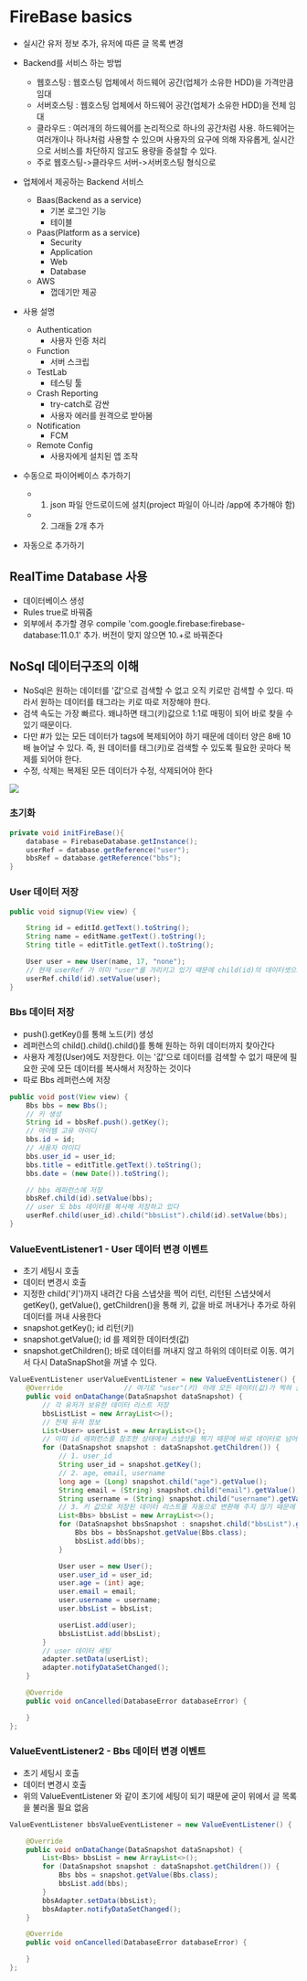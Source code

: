 # FireBase basics
- 실시간 유저 정보 추가, 유저에 따른 글 목록 변경

- Backend를 서비스 하는 방법
    - 웹호스팅 : 웹호스팅 업체에서 하드웨어 공간(업체가 소유한 HDD)을 가격만큼 임대
    - 서버호스팅 : 웹호스팅 업체에서 하드웨어 공간(업체가 소유한 HDD)을 전체 임대
    - 클라우드 : 여러개의 하드웨어를 논리적으로 하나의 공간처럼 사용. 하드웨어는 여러개이나 하나처럼 사용할 수 있으며
    사용자의 요구에 의해 자유롭게, 실시간으로 서비스를 차단하지 않고도 용량을 증설할 수 있다.
    - 주로 웹호스팅->클라우드 서버->서버호스팅 형식으로

- 업체에서 제공하는 Backend 서비스
    - Baas(Backend as a service)
        - 기본 로그인 기능
        - 테이블
    - Paas(Platform as a service)
        - Security
        - Application
        - Web
        - Database
    - AWS
        - 껍데기만 제공

- 사용 설명
    - Authentication
        - 사용자 인증 처리
    - Function
        - 서버 스크립
    - TestLab
        - 테스팅 툴
    - Crash Reporting
        - try-catch로 감싼 
        - 사용자 에러를 원격으로 받아봄
    - Notification
        - FCM
    - Remote Config
        - 사용자에게 설치된 앱 조작

- 수동으로 파이어베이스 추가하기
    - 1. json 파일 안드로이드에 설치(project 파일이 아니라 /app에 추가해야 함)
    - 2. 그래들 2개 추가

- 자동으로 추가하기

## RealTime Database 사용

- 데이터베이스 생성
- Rules true로 바꿔줌
- 외부에서 추가할 경우 compile 'com.google.firebase:firebase-database:11.0.1' 추가. 버전이 맞지 않으면 10.+로 바꿔준다

## NoSql 데이터구조의 이해

- NoSql은 원하는 데이터를 '값'으로 검색할 수 없고 오직 키로만 검색할 수 있다. 따라서 원하는 데이터를 태그라는 키로 따로 저장해야 한다.
- 검색 속도는 가장 빠르다. 왜냐하면 태그(키)값으로 1:1로 매핑이 되어 바로 찾을 수 있기 때문이다.
- 다만 #가 있는 모든 데이터가 tags에 복제되어야 하기 때문에 데이터 양은 8배 10배 늘어날 수 있다. 즉, 원 데이터를 태그(키)로 검색할 수 있도록 필요한 곳마다 복제를 되어야 한다. 
- 수정, 삭제는 복제된 모든 데이터가 수정, 삭제되어야 한다

![](https://github.com/qskeksq/FirebaseBasic/blob/master/NoSql%20%EA%B5%AC%EC%A1%B0.png)

### 초기화

```java
private void initFireBase(){
    database = FirebaseDatabase.getInstance();
    userRef = database.getReference("user");
    bbsRef = database.getReference("bbs");
}
```

### User 데이터 저장
```java
public void signup(View view) {

    String id = editId.getText().toString();
    String name = editName.getText().toString();
    String title = editTitle.getText().toString();

    User user = new User(name, 17, "none");
    // 현재 userRef 가 이미 "user"를 가리키고 있기 때문에 child(id)의 데이터셋으로 들어간다
    userRef.child(id).setValue(user);
}
```

### Bbs 데이터 저장
- push().getKey()를 통해 노드(키) 생성
- 레퍼런스의 child().child().child()를 통해 원하는 하위 데이터까지 찾아간다
- 사용자 계정(User)에도 저장한다. 이는 '값'으로 데이터를 검색할 수 없기 때문에 필요한 곳에 모든 데이터를 복사해서 저장하는 것이다
- 따로 Bbs 레퍼런스에 저장

```java
public void post(View view) {
    Bbs bbs = new Bbs();
    // 키 생성
    String id = bbsRef.push().getKey();
    // 아이템 고유 아이디
    bbs.id = id;
    // 사용자 아이디
    bbs.user_id = user_id;
    bbs.title = editTitle.getText().toString();
    bbs.date = (new Date()).toString();

    // bbs 레퍼런스에 저장
    bbsRef.child(id).setValue(bbs);
    // user 도 bbs 데이터를 복사해 저장하고 있다
    userRef.child(user_id).child("bbsList").child(id).setValue(bbs);
}
```


### ValueEventListener1 - User 데이터 변경 이벤트
- 초기 세팅시 호출
- 데이터 변경시 호출
- 지정한 child('키')까지 내려간 다음 스냅샷을 찍어 리턴, 리턴된 스냅샷에서 getKey(), getValue(), getChildren()을 통해 키, 값을 바로 꺼내거나 추가로 하위 데이터를 꺼내 사용한다
- snapshot.getKey();   id 리턴(키)
- snapshot.getValue();  id 를 제외한 데이터셋(값)
- snapshot.getChildren();   바로 데이터를 꺼내지 않고 하위의 데이터로 이동. 여기서 다시 DataSnapShot을 꺼낼 수 있다.


```java
ValueEventListener userValueEventListener = new ValueEventListener() {
    @Override               // 여기로 "user"(키) 아래 모든 데이터(값)가 찍혀 들어온다.
    public void onDataChange(DataSnapshot dataSnapshot) {
        // 각 유저가 보유한 데이터 리스트 저장
        bbsListList = new ArrayList<>();
        // 전체 유저 정보
        List<User> userList = new ArrayList<>();
        // 이미 id 레퍼런스를 참조한 상태에서 스냅샷을 찍기 때문에 바로 데이터로 넘어올 수 있다
        for (DataSnapshot snapshot : dataSnapshot.getChildren()) {
            // 1. user_id
            String user_id = snapshot.getKey();
            // 2. age, email, username
            long age = (Long) snapshot.child("age").getValue();
            String email = (String) snapshot.child("email").getValue();
            String username = (String) snapshot.child("username").getValue();
            // 3. 키 값으로 저장된 데이터 리스트를 자동으로 변환해 주지 않기 때문에 따로 변환해준다
            List<Bbs> bbsList = new ArrayList<>();
            for (DataSnapshot bbsSnapshot : snapshot.child("bbsList").getChildren()) {
                Bbs bbs = bbsSnapshot.getValue(Bbs.class);
                bbsList.add(bbs);
            }

            User user = new User();
            user.user_id = user_id;
            user.age = (int) age;
            user.email = email;
            user.username = username;
            user.bbsList = bbsList;

            userList.add(user);
            bbsListList.add(bbsList);
        }
        // user 데이터 세팅
        adapter.setData(userList);
        adapter.notifyDataSetChanged();
    }

    @Override
    public void onCancelled(DatabaseError databaseError) {

    }
};
```
### ValueEventListener2 - Bbs 데이터 변경 이벤트
- 초기 세팅시 호출
- 데이터 변경시 호출
- 위의 ValueEventListener 와 같이 초기에 세팅이 되기 때문에 굳이 위에서 글 목록을 불러올 필요 없음

```java
ValueEventListener bbsValueEventListener = new ValueEventListener() {

    @Override
    public void onDataChange(DataSnapshot dataSnapshot) {
        List<Bbs> bbsList = new ArrayList<>();
        for (DataSnapshot snapshot : dataSnapshot.getChildren()) {
            Bbs bbs = snapshot.getValue(Bbs.class);
            bbsList.add(bbs);
        }
        bbsAdapter.setData(bbsList);
        bbsAdapter.notifyDataSetChanged();
    }

    @Override
    public void onCancelled(DatabaseError databaseError) {

    }
};
```